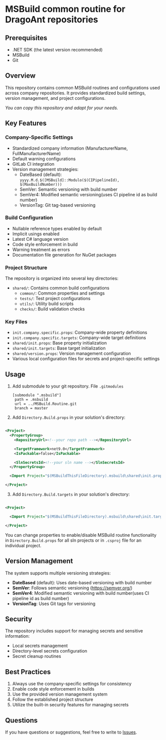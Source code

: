 # MSBuild common routine for DragoAnt repositories

## Prerequisites

- .NET SDK (the latest version recommended)
- MSBuild
- Git

## Overview

This repository contains common MSBuild routines and configurations used across company repositories. It provides standardized build settings, version
management, and project configurations.

_You can copy this repository and adapt for your needs._

## Key Features

### Company-Specific Settings

- Standardized company information (ManufacturerName, FullManufacturerName)
- Default warning configurations
- GitLab CI integration
- Version management strategies:
    - DateBased (default): `yyyy.M.d.$([MSBuild]::Modulo($(CIPipelineId), $(MaxBuildNumber)))`
    - SemVer: Semantic versioning with build number
    - SemVer4: Modified semantic versioning(uses CI pipeline id as build number)
    - VersionTag: Git tag-based versioning

### Build Configuration

- Nullable reference types enabled by default
- Implicit usings enabled
- Latest C# language version
- Code style enforcement in build
- Warning treatment as errors
- Documentation file generation for NuGet packages

### Project Structure

The repository is organized into several key directories:

- `shared/`: Contains common build configurations
    - `common/`: Common properties and settings
    - `tests/`: Test project configurations
    - `utils/`: Utility build scripts
    - `checks/`: Build validation checks

### Key Files

- `init.company.specific.props`: Company-wide property definitions
- `init.company.specific.targets`: Company-wide target definitions
- `shared/init.props`: Base property initialization
- `shared/init.targets`: Base target initialization
- `shared/version.props`: Version management configuration
- Various local configuration files for secrets and project-specific settings

## Usage

1. Add submodule to your git repository. File `.gitmodules`
   ```
   [submodule ".msbuild"]
	path = .msbuild
	url = ../MSBuild.Routine.git
	branch = master
   ```

2. Add `Directory.Build.props` in your solution's directory:

```xml

<Project>
  <PropertyGroup>
    <RepositoryUrl><!--your repo path --></RepositoryUrl>

    <TargetFramework>net9.0</TargetFramework>
    <IsPackable>false</IsPackable>

    <SlnSecretsId><!--your sln name --></SlnSecretsId>
  </PropertyGroup>

  <Import Project="$(MSBuildThisFileDirectory).msbuild\shared\init.props" />

</Project>
```

3. Add `Directory.Build.targets` in your solution's directory:

```xml

<Project>

  <Import Project="$(MSBuildThisFileDirectory).msbuild\shared\init.targets" />

</Project>
```

You can change properties to enable/disable MSBuild routine functionality in `Directory.Build.props` for all sln projects or in `.csproj` file for an individual
project.

## Version Management

The system supports multiple versioning strategies:

- **DateBased** (default): Uses date-based versioning with build number
- **SemVer**: Follows semantic versioning (https://semver.org/)
- **SemVer4**: Modified semantic versioning with build number(uses CI pipeline id as build number)
- **VersionTag**: Uses Git tags for versioning

## Security

The repository includes support for managing secrets and sensitive information:

- Local secrets management
- Directory-level secrets configuration
- Secret cleanup routines

## Best Practices

1. Always use the company-specific settings for consistency
2. Enable code style enforcement in builds
3. Use the provided version management system
4. Follow the established project structure
5. Utilize the built-in security features for managing secrets

## Questions

If you have questions or suggestions, feel free to write to [Issues](https://github.com/DragoAnt/MSBuild.Routine/issues).